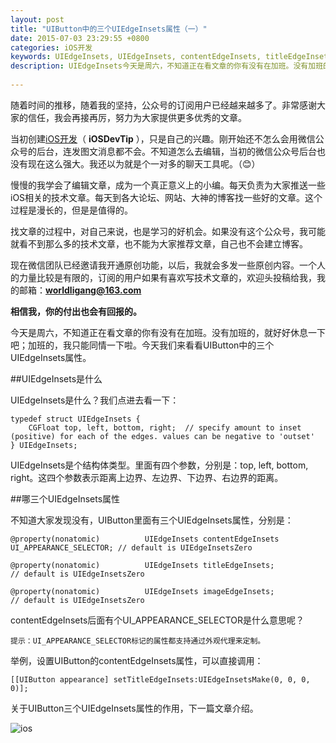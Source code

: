 ```yaml
---
layout: post
title: "UIButton中的三个UIEdgeInsets属性（一）"
date: 2015-07-03 23:29:55 +0800
categories: iOS开发
keywords: UIEdgeInsets, UIEdgeInsets, contentEdgeInsets, titleEdgeInsets, imageEdgeInsets, 刚刚在线
description: UIEdgeInsets今天是周六，不知道正在看文章的你有没有在加班。没有加班的，就好好休息一下吧；加班的，我只能同情一下啦。今天我们来看看UIButton中的三个UIEdgeInsets属性。
 
---
```


随着时间的推移，随着我的坚持，公众号的订阅用户已经越来越多了。非常感谢大家的信任，我会再接再厉，努力为大家提供更多优秀的文章。

当初创建[iOS开发](http://www.superqq.com/)（ **iOSDevTip** ），只是自己的兴趣。刚开始还不怎么会用微信公众号的后台，连发图文消息都不会。不知道怎么去编辑，当初的微信公众号后台也没有现在这么强大。我还以为就是个一对多的聊天工具呢。（😊）

慢慢的我学会了编辑文章，成为一个真正意义上的小编。每天负责为大家推送一些iOS相关的技术文章。每天到各大论坛、网站、大神的博客找一些好的文章。这个过程是漫长的，但是是值得的。

找文章的过程中，对自己来说，也是学习的好机会。如果没有这个公众号，我可能就看不到那么多的技术文章，也不能为大家推荐文章，自己也不会建立博客。

现在微信团队已经邀请我开通原创功能，以后，我就会多发一些原创内容。一个人的力量比较是有限的，订阅的用户如果有喜欢写技术文章的，欢迎头投稿给我，我的邮箱：**worldligang@163.com**

**相信我，你的付出也会有回报的。**

今天是周六，不知道正在看文章的你有没有在加班。没有加班的，就好好休息一下吧；加班的，我只能同情一下啦。今天我们来看看UIButton中的三个UIEdgeInsets属性。

##UIEdgeInsets是什么

UIEdgeInsets是什么？我们点进去看一下：

	typedef struct UIEdgeInsets {
	    CGFloat top, left, bottom, right;  // specify amount to inset (positive) for each of the edges. values can be negative to 'outset'
	} UIEdgeInsets;

UIEdgeInsets是个结构体类型。里面有四个参数，分别是：top, left, bottom, right。这四个参数表示距离上边界、左边界、下边界、右边界的距离。

##哪三个UIEdgeInsets属性

不知道大家发现没有，UIButton里面有三个UIEdgeInsets属性，分别是：

	@property(nonatomic)          UIEdgeInsets contentEdgeInsets UI_APPEARANCE_SELECTOR; // default is UIEdgeInsetsZero
	
	@property(nonatomic)          UIEdgeInsets titleEdgeInsets;                // default is UIEdgeInsetsZero

	@property(nonatomic)          UIEdgeInsets imageEdgeInsets;                // default is UIEdgeInsetsZero

contentEdgeInsets后面有个UI_APPEARANCE_SELECTOR是什么意思呢？

	提示：UI_APPEARANCE_SELECTOR标记的属性都支持通过外观代理来定制。

举例，设置UIButton的contentEdgeInsets属性，可以直接调用：

    [[UIButton appearance] setTitleEdgeInsets:UIEdgeInsetsMake(0, 0, 0, 0)];

关于UIButton三个UIEdgeInsets属性的作用，下一篇文章介绍。

![ios](http://7xjrlb.com1.z0.glb.clouddn.com/ios.png)
